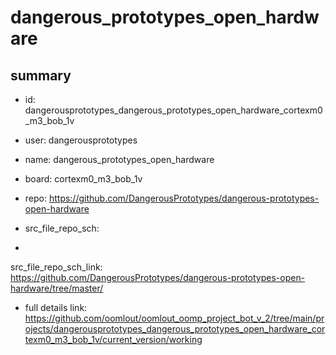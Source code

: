 # dangerous_prototypes_open_hardware
 
## summary 
* id: dangerousprototypes_dangerous_prototypes_open_hardware_cortexm0_m3_bob_1v
* user: dangerousprototypes
* name: dangerous_prototypes_open_hardware
* board: cortexm0_m3_bob_1v
* repo: https://github.com/DangerousPrototypes/dangerous-prototypes-open-hardware



* src_file_repo_sch: 
*
 src_file_repo_sch_link: https://github.com/DangerousPrototypes/dangerous-prototypes-open-hardware/tree/master/
* full details link: https://github.com/oomlout/oomlout_oomp_project_bot_v_2/tree/main/projects/dangerousprototypes_dangerous_prototypes_open_hardware_cortexm0_m3_bob_1v/current_version/working  






